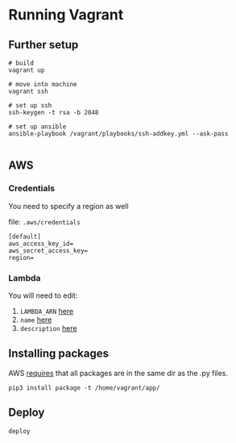 # Running Vagrant


## Further setup
```
# build
vagrant up

# move into machine
vagrant ssh

# set up ssh
ssh-keygen -t rsa -b 2048

# set up ansible
ansible-playbook /vagrant/playbooks/ssh-addkey.yml --ask-pass


```

## AWS

###  Credentials
You need to specify a region as well

file: `.aws/credentials`
```
[default]
aws_access_key_id=
aws_secret_access_key=
region=
```

### Lambda
You will need to edit:

1. `LAMBDA_ARN` [here](/playbooks/deploy-lambda-function.yml#L11)
2. `name` [here](/playbooks/deploy-lambda-function.yml#L14)
3. `description` [here](/playbooks/deploy-lambda-function.yml#L20)


## Installing packages
AWS [requires](https://docs.aws.amazon.com/lambda/latest/dg/lambda-python-how-to-create-deployment-package.html) that all packages are in the same dir as the .py files.

```
pip3 install package -t /home/vagrant/app/ 
```

## Deploy

```
deploy
```